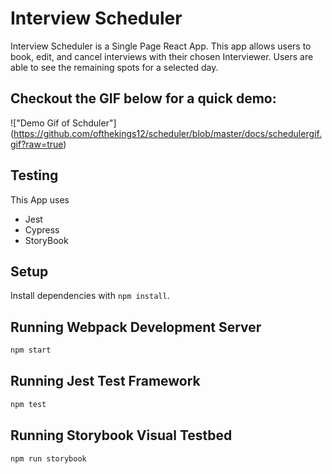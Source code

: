 # Interview Scheduler
Interview Scheduler is a Single Page React App. This app allows users to book, edit, and cancel interviews with their chosen Interviewer. Users are able to see the remaining spots for a selected day.

## Checkout the GIF below for a quick demo:

!["Demo Gif of Schduler"] (https://github.com/ofthekings12/scheduler/blob/master/docs/schedulergif.gif?raw=true)

## Testing
This App uses
 - Jest
 - Cypress
 - StoryBook

## Setup

Install dependencies with `npm install`.

## Running Webpack Development Server

```sh
npm start
```

## Running Jest Test Framework

```sh
npm test
```

## Running Storybook Visual Testbed

```sh
npm run storybook
```
